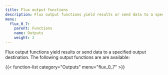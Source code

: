 ```yaml
---
title: Flux output functions
description: Flux output functions yield results or send data to a specified output destination.
menu:
  flux_0_7:
    parent: Functions
    name: Outputs
    weight: 2
---
```


Flux output functions yield results or send data to a specified output destination.
The following output functions are are available:

{{< function-list category="Outputs" menu="flux_0_7" >}}
